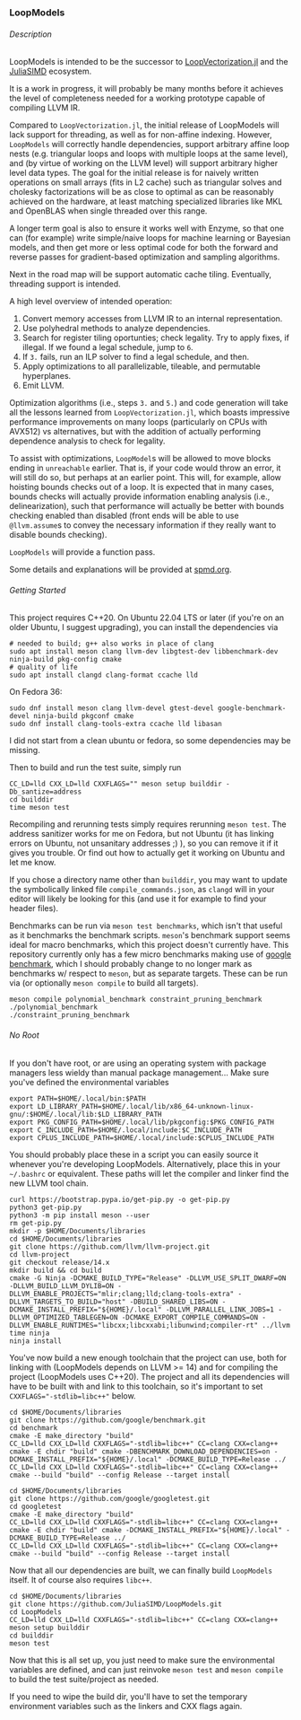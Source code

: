 
### LoopModels

###### Description

LoopModels is intended to be the successor to [LoopVectorization.jl](https://github.com/JuliaSIMD/LoopVectorization.jl) and the [JuliaSIMD](https://github.com/JuliaSIMD/) ecosystem.

It is a work in progress, it will probably be many months before it achieves the level of completeness needed for a working prototype capable of compiling LLVM IR.

Compared to `LoopVectorization.jl`, the initial release of LoopModels will lack support for threading, as well as for non-affine indexing.
However, `LoopModels` will correctly handle dependencies, support arbitrary affine loop nests (e.g. triangular loops and loops with multiple loops at the same level), and (by virtue of working on the LLVM level) will support arbitrary higher level data types.
The goal for the initial release is for naively written operations on small arrays (fits in L2 cache) such as triangular solves and cholesky factorizations will be as close to optimal as can be reasonably achieved on the hardware, at least matching specialized libraries like MKL and OpenBLAS when single threaded over this range.

A longer term goal is also to ensure it works well with Enzyme, so that one can (for example) write simple/naive loops for machine learning or Bayesian models, and then get more or less optimal code for both the forward and reverse passes for gradient-based optimization and sampling algorithms.

Next in the road map will be support automatic cache tiling.
Eventually, threading support is intended.



A high level overview of intended operation:
1. Convert memory accesses from LLVM IR to an internal representation.
2. Use polyhedral methods to analyze dependencies.
3. Search for register tiling oportunties; check legality. Try to apply fixes, if illegal. If we found a legal schedule, jump to `6`.
4. If `3.` fails, run an ILP solver to find a legal schedule, and then.
5. Apply optimizations to all parallelizable, tileable, and permutable hyperplanes.
6. Emit LLVM.

Optimization algorithms (i.e., steps `3.` and `5.`) and code generation will take all the lessons learned from `LoopVectorization.jl`, which boasts impressive performance improvements on many loops (particularly on CPUs with AVX512) vs alternatives, but with the addition of actually performing dependence analysis to check for legality.

To assist with optimizations, `LoopModel`s will be allowed to move blocks ending in `unreachable` earlier. That is, if your code would throw an error, it will still do so, but perhaps at an earlier point. This will, for example, allow hoisting bounds checks out of a loop.
It is expected that in many cases, bounds checks will actually provide information enabling analysis (i.e., delinearization), such that performance will actually be better with bounds checking enabled than disabled (front ends will be able to use `@llvm.assume`s to convey the necessary information if they really want to disable bounds checking).

`LoopModels` will provide a function pass.

Some details and explanations will be provided at [spmd.org](https://spmd.org/).

###### Getting Started

This project requires C++20.
On Ubuntu 22.04 LTS or later (if you're on an older Ubuntu, I suggest upgrading), you can install the dependencies via
```
# needed to build; g++ also works in place of clang
sudo apt install meson clang llvm-dev libgtest-dev libbenchmark-dev ninja-build pkg-config cmake
# quality of life
sudo apt install clangd clang-format ccache lld
```
On Fedora 36:
```
sudo dnf install meson clang llvm-devel gtest-devel google-benchmark-devel ninja-build pkgconf cmake
sudo dnf install clang-tools-extra ccache lld libasan
```
I did not start from a clean ubuntu or fedora, so some dependencies may be missing.




Then to build and run the test suite, simply run
```
CC_LD=lld CXX_LD=lld CXXFLAGS="" meson setup builddir -Db_santize=address
cd builddir
time meson test
```
Recompiling and rerunning tests simply requires rerunning `meson test`.
The address sanitizer works for me on Fedora, but not Ubuntu (it has linking errors on Ubuntu, not unsanitary addresses ;) ), so you can remove it if it gives you trouble. Or find out how to actually get it working on Ubuntu and let me know.

If you chose a directory name other than `builddir`, you may want to update the symbolically linked file `compile_commands.json`, as `clangd` will in your editor will likely be looking for this (and use it for example to find your header files).

Benchmarks can be run via `meson test benchmarks`, which isn't that useful as it benchmarks the benchmark scripts. `meson`'s benchmark support seems ideal for macro benchmarks, which this project doesn't currently have.
This repository currently only has a few micro benchmarks making use of [google benchmark](https://github.com/google/benchmark), which I should probably change to no longer mark as benchmarks w/ respect to `meson`, but as separate targets.
These can be run via (or optionally `meson compile` to build all targets).
```
meson compile polynomial_benchmark constraint_pruning_benchmark
./polynomial_benchmark
./constraint_pruning_benchmark
```

###### No Root
If you don't have root, or are using an operating system with package managers less wieldy than manual package management...
Make sure you've defined the environmental variables
```
export PATH=$HOME/.local/bin:$PATH
export LD_LIBRARY_PATH=$HOME/.local/lib/x86_64-unknown-linux-gnu/:$HOME/.local/lib:$LD_LIBRARY_PATH
export PKG_CONFIG_PATH=$HOME/.local/lib/pkgconfig:$PKG_CONFIG_PATH
export C_INCLUDE_PATH=$HOME/.local/include:$C_INCLUDE_PATH
export CPLUS_INCLUDE_PATH=$HOME/.local/include:$CPLUS_INCLUDE_PATH
```
You should probably place these in a script you can easily source it whenever you're developing LoopModels. Alternatively, place this in your `~/.bashrc` or equivalent.
These paths will let the compiler and linker find the new LLVM tool chain.

```
curl https://bootstrap.pypa.io/get-pip.py -o get-pip.py
python3 get-pip.py
python3 -m pip install meson --user
rm get-pip.py
mkdir -p $HOME/Documents/libraries
cd $HOME/Documents/libraries
git clone https://github.com/llvm/llvm-project.git
cd llvm-project
git checkout release/14.x
mkdir build && cd build
cmake -G Ninja -DCMAKE_BUILD_TYPE="Release" -DLLVM_USE_SPLIT_DWARF=ON -DLLVM_BUILD_LLVM_DYLIB=ON -DLLVM_ENABLE_PROJECTS="mlir;clang;lld;clang-tools-extra" -DLLVM_TARGETS_TO_BUILD="host" -DBUILD_SHARED_LIBS=ON -DCMAKE_INSTALL_PREFIX="${HOME}/.local" -DLLVM_PARALLEL_LINK_JOBS=1 -DLLVM_OPTIMIZED_TABLEGEN=ON -DCMAKE_EXPORT_COMPILE_COMMANDS=ON -DLLVM_ENABLE_RUNTIMES="libcxx;libcxxabi;libunwind;compiler-rt" ../llvm
time ninja
ninja install
```
You've now build a new enough toolchain that the project can use, both for linking with (LoopModels depends on LLVM >= 14) and for compiling the project (LoopModels uses C++20). 
The project and all its dependencies will have to be built with and link to this toolchain, so it's important to set `CXXFLAGS="-stdlib=libc++"` below.
```
cd $HOME/Documents/libraries
git clone https://github.com/google/benchmark.git
cd benchmark
cmake -E make_directory "build"
CC_LD=lld CXX_LD=lld CXXFLAGS="-stdlib=libc++" CC=clang CXX=clang++ cmake -E chdir "build" cmake -DBENCHMARK_DOWNLOAD_DEPENDENCIES=on -DCMAKE_INSTALL_PREFIX="${HOME}/.local" -DCMAKE_BUILD_TYPE=Release ../
CC_LD=lld CXX_LD=lld CXXFLAGS="-stdlib=libc++" CC=clang CXX=clang++ cmake --build "build" --config Release --target install

cd $HOME/Documents/libraries
git clone https://github.com/google/googletest.git
cd googletest
cmake -E make_directory "build"
CC_LD=lld CXX_LD=lld CXXFLAGS="-stdlib=libc++" CC=clang CXX=clang++ cmake -E chdir "build" cmake -DCMAKE_INSTALL_PREFIX="${HOME}/.local" -DCMAKE_BUILD_TYPE=Release ../
CC_LD=lld CXX_LD=lld CXXFLAGS="-stdlib=libc++" CC=clang CXX=clang++ cmake --build "build" --config Release --target install
```
Now that all our dependencies are built, we can finally build `LoopModels` itself. It of course also requires `libc++`.
```
cd $HOME/Documents/libraries
git clone https://github.com/JuliaSIMD/LoopModels.git
cd LoopModels
CC_LD=lld CXX_LD=lld CXXFLAGS="-stdlib=libc++" CC=clang CXX=clang++ meson setup builddir
cd builddir
meson test
```
Now that this is all set up, you just need to make sure the environmental variables are defined, and can just reinvoke `meson test` and `meson compile` to build the test suite/project as needed.

If you need to wipe the build dir, you'll have to set the temporary environment variables such as the linkers and CXX flags again.

